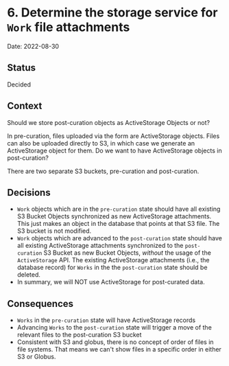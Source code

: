 # 6. Determine the storage service for `Work` file attachments

Date: 2022-08-30

## Status

Decided

## Context

Should we store post-curation objects as ActiveStorage Objects or not? 

In pre-curation, files uploaded via the form are ActiveStorage objects. Files can also be uploaded directly to S3, in which case we generate an ActiveStorage object for them. Do we want to have ActiveStorage objects in post-curation? 

There are two separate S3 buckets, pre-curation and post-curation.

## Decisions

* `Work` objects which are in the `pre-curation` state should have all existing S3 Bucket Objects synchronized as new ActiveStorage attachments. This just makes an object in the database that points at that S3 file. The S3 bucket is not modified. 
* `Work` objects which are advanced to the `post-curation` state should have all existing ActiveStorage attachments synchronized to the `post-curation` S3 Bucket as new Bucket Objects, *without* the usage of the `ActiveStorage` API. The existing ActiveStorage attachments (i.e., the database record) for `Works` in the the `post-curation` state should be deleted. 
* In summary, we will NOT use ActiveStorage for post-curated data.

## Consequences

* `Works` in the `pre-curation` state will have ActiveStorage records
* Advancing `Works` to the `post-curation` state will trigger a move of the relevant files to the post-curation S3 bucket
* Consistent with S3 and globus, there is no concept of order of files in file systems. That means we can't show files in a specific order in either S3 or Globus. 
